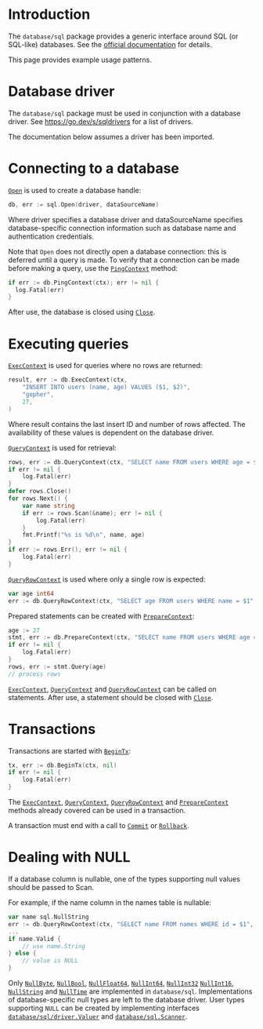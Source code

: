 # Introduction

The `database/sql` package provides a generic interface around SQL (or SQL-like) databases. See the [official documentation](https://pkg.go.dev/database/sql/) for details.

This page provides example usage patterns.

# Database driver

The `database/sql` package must be used in conjunction with a database driver.
See https://go.dev/s/sqldrivers for a list of drivers.

The documentation below assumes a driver has been imported.

# Connecting to a database

[`Open`](https://pkg.go.dev/database/sql/#Open)
 is used to create a database handle:

```go
db, err := sql.Open(driver, dataSourceName)
```

Where driver specifies a database driver and dataSourceName
specifies database-specific connection information
such as database name and authentication credentials.

Note that `Open` does not directly open a database connection: this is deferred
until a query is made. To verify that a connection can be made
before making a query, use the
[`PingContext`](https://pkg.go.dev/database/sql/#DB.PingContext)
method:

```go
if err := db.PingContext(ctx); err != nil {
  log.Fatal(err)
}
```

After use, the database is closed using [`Close`](https://pkg.go.dev/database/sql/#DB.Close).

# Executing queries

[`ExecContext`](https://pkg.go.dev/database/sql/#DB.ExecContext)
is used for queries where no rows are returned:

```go
result, err := db.ExecContext(ctx,
	"INSERT INTO users (name, age) VALUES ($1, $2)",
	"gopher",
	27,
)
```

Where result contains the last insert ID and number of
rows affected. The availability of these values is dependent on
the database driver.

[`QueryContext`](https://pkg.go.dev/database/sql/#DB.QueryContext)
is used for retrieval:

```go
rows, err := db.QueryContext(ctx, "SELECT name FROM users WHERE age = $1", age)
if err != nil {
	log.Fatal(err)
}
defer rows.Close()
for rows.Next() {
	var name string
	if err := rows.Scan(&name); err != nil {
		log.Fatal(err)
	}
	fmt.Printf("%s is %d\n", name, age)
}
if err := rows.Err(); err != nil {
	log.Fatal(err)
}
```

[`QueryRowContext`](https://pkg.go.dev/database/sql/#DB.QueryRowContext)
is used where only a single row is expected:

```go
var age int64
err := db.QueryRowContext(ctx, "SELECT age FROM users WHERE name = $1", name).Scan(&age)
```

Prepared statements can be created with [`PrepareContext`](https://pkg.go.dev/database/sql/#DB.PrepareContext):

```go
age := 27
stmt, err := db.PrepareContext(ctx, "SELECT name FROM users WHERE age = $1")
if err != nil {
	log.Fatal(err)
}
rows, err := stmt.Query(age)
// process rows
```

[`ExecContext`](https://pkg.go.dev/database/sql/#Stmt.ExecContext), [`QueryContext`](https://pkg.go.dev/database/sql/#Stmt.QueryContext) and [`QueryRowContext`](https://pkg.go.dev/database/sql/#Stmt.QueryContext) can be called on statements. After use, a
statement should be closed with [`Close`](https://pkg.go.dev/database/sql/#Stmt.Close).

# Transactions

Transactions are started with [`BeginTx`](https://pkg.go.dev/database/sql/#DB.BeginTx):

```go
tx, err := db.BeginTx(ctx, nil)
if err != nil {
	log.Fatal(err)
}
```

The [`ExecContext`](https://pkg.go.dev/database/sql/#Tx.ExecContext), [`QueryContext`](https://pkg.go.dev/database/sql/#Tx.QueryContext), [`QueryRowContext`](https://pkg.go.dev/database/sql/#Tx.QueryRowContext) and [`PrepareContext`](https://pkg.go.dev/database/sql/#Tx.PrepareContext) methods already covered can be
used in a transaction.

A transaction must end with a call to [`Commit`](https://pkg.go.dev/database/sql/#Tx.Commit) or [`Rollback`](https://pkg.go.dev/database/sql/#Tx.Rollback).

# Dealing with NULL

If a database column is nullable, one of the types supporting null values should be passed to Scan.

For example, if the name column in the names table is nullable:

```go
var name sql.NullString
err := db.QueryRowContext(ctx, "SELECT name FROM names WHERE id = $1", id).Scan(&name)
...
if name.Valid {
	// use name.String
} else {
	// value is NULL
}
```

Only [`NullByte`](https://pkg.go.dev/database/sql/#NullByte), [`NullBool`](https://pkg.go.dev/database/sql/#NullBool), [`NullFloat64`](https://pkg.go.dev/database/sql/#NullFloat64), [`NullInt64`](https://pkg.go.dev/database/sql/#NullInt64), [`NullInt32`](https://pkg.go.dev/database/sql/#NullInt32) [`NullInt16`](https://pkg.go.dev/database/sql/#NullInt16), [`NullString`](https://pkg.go.dev/database/sql/#NullString) and [`NullTime`](https://pkg.go.dev/database/sql/#NullTime) are implemented in
`database/sql`. Implementations of database-specific null types are left
to the database driver. User types supporting `NULL` can be created by implementing interfaces [`database/sql/driver.Valuer`](https://pkg.go.dev/database/sql/driver/#Valuer) and [`database/sql.Scanner`](https://pkg.go.dev/database/sql/#Scanner).